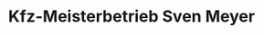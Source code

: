 ---
title: "Kfz-Meisterbetrieb Sven Meyer"
url: /artern/kfz-meisterbetrieb-sven-meyer/
shop: Autowerkstatt
---